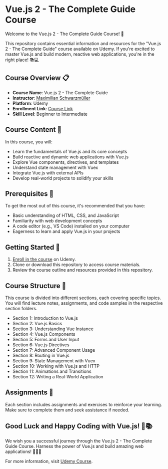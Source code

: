 # Vue.js 2 - The Complete Guide Course

Welcome to the Vue.js 2 - The Complete Guide Course! 🚀

This repository contains essential information and resources for the "Vue.js 2 - The Complete Guide" course available on Udemy. If you're excited to master Vue.js and build modern, reactive web applications, you're in the right place! 📚💻

## Course Overview 📋

- **Course Name**: Vue.js 2 - The Complete Guide
- **Instructor**: [Maximilian Schwarzmüller](https://www.udemy.com/user/maximilian-schwarzmuller/)
- **Platform**: Udemy
- **Enrollment Link**: [Course Link](https://www.udemy.com/course/vuejs-2-the-complete-guide/)
- **Skill Level**: Beginner to Intermediate

## Course Content 📔

In this course, you will:

- Learn the fundamentals of Vue.js and its core concepts
- Build reactive and dynamic web applications with Vue.js
- Explore Vue components, directives, and templates
- Understand state management with Vuex
- Integrate Vue.js with external APIs
- Develop real-world projects to solidify your skills

## Prerequisites 🧩

To get the most out of this course, it's recommended that you have:

- Basic understanding of HTML, CSS, and JavaScript
- Familiarity with web development concepts
- A code editor (e.g., VS Code) installed on your computer
- Eagerness to learn and apply Vue.js in your projects

## Getting Started 🏁

1. [Enroll in the course](https://www.udemy.com/course/vuejs-2-the-complete-guide/) on Udemy.
2. Clone or download this repository to access course materials.
3. Review the course outline and resources provided in this repository.

## Course Structure 🏫

This course is divided into different sections, each covering specific topics. You will find lecture notes, assignments, and code samples in the respective section folders.

- Section 1: Introduction to Vue.js
- Section 2: Vue.js Basics
- Section 3: Understanding Vue Instance
- Section 4: Vue.js Components
- Section 5: Forms and User Input
- Section 6: Vue.js Directives
- Section 7: Advanced Component Usage
- Section 8: Routing in Vue.js
- Section 9: State Management with Vuex
- Section 10: Working with Vue.js and HTTP
- Section 11: Animations and Transitions
- Section 12: Writing a Real-World Application

## Assignments 📝

Each section includes assignments and exercises to reinforce your learning. Make sure to complete them and seek assistance if needed.

## Good Luck and Happy Coding with Vue.js! 🤞📚

We wish you a successful journey through the Vue.js 2 - The Complete Guide Course. Harness the power of Vue.js and build amazing web applications! 💪👨‍💻



For more information, visit [Udemy Course](https://www.udemy.com/course/vuejs-2-the-complete-guide/).
